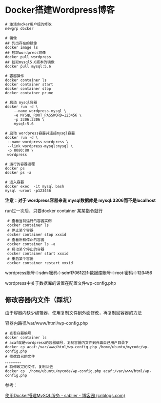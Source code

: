 # Docker搭建Wordpress博客

```
# 激活docker用户组的修改
newgrp docker 

# 镜像
## 列出存在的镜像
docker image ls
## 拉取wordpress镜像
docker pull wordpress
## 拉取mysql5.6版本的镜像
docker pull mysql:5.6

# 容器操作
docker container ls
docker container start
docker container stop
docker container prune

# 启动 mysql容器
docker run -d \
    --name wordpress-mysql \
    -e MYSQL_ROOT_PASSWORD=123456 \
    -p 3306:3306 \
    mysql:5.6
    
# 启动 wordpress容器并连接mysql容器
docker run -d \
 --name wordpress-wordpress \
 --link wordpress-mysql:mysql \
 -p 8080:80 \
 wordpress
 
# 运行的容器进程
docker ps 
docker ps -a

# 进入容器
docker exec  -it mysql bash
mysql -uroot -p123456
```

**注意：对于 wordpress容器来说 mysql数据库是 mysql:3306而不是localhost**

run过一次后，只要docker container 某某指令就行

```
 # 查看当前运行的容器实例
 docker container ls
 # 停止某个容器
 docker container stop xxxid
 # 查看所有停止的容器
 docker container ls -a
 # 启动某个停止的容器 
 docker container start xxxid
 # 重启某个容器
 docker container restart xxxid
```

wordpress~~账号：sdm 密码：sdm17061221 数据库账号：root 密码：123456~~

wordpress中关于数据库的设置在配置文件wp-config.php

## 修改容器内文件（踩坑）

由于容器内缺少编辑器，使用复制文件到外面修改，再复制回容器的方法

容器内路径/var/www/html/wp-config.php

```
# 查看容器编号
docker container ls
# acaf就是wordpress的容器编号，复制容器内文件到外面自己用户目录下
docker cp acaf:/var/www/html/wp-config.php /home/ubuntu/mycode/wp-config.php
# 修改自己的文件
。。。。。。。。。
# 将修改完的文件，复制回去
docker cp  /home/ubuntu/mycode/wp-config.php acaf:/var/www/html/wp-config.php
```

参考：

[使用Docker搭建MySQL服务 - sablier - 博客园 (cnblogs.com)](https://www.cnblogs.com/sablier/p/11605606.html)